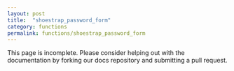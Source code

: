 ```yaml
---
layout: post
title:  "shoestrap_password_form"
category: functions
permalink: functions/shoestrap_password_form
---
```


This page is incomplete. Please consider helping out with the documentation by forking our docs repository and submitting a pull request.